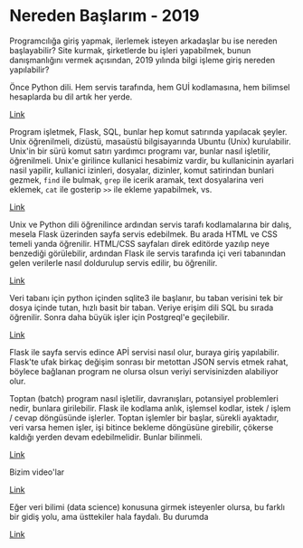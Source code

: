 # Nereden Başlarım - 2019

Programcılığa giriş yapmak, ilerlemek isteyen arkadaşlar bu ise
nereden başlayabilir? Site kurmak, şirketlerde bu işleri yapabilmek,
bunun danışmanlığını vermek açısından, 2019 yılında bilgi işleme giriş
nereden yapılabilir?

Önce Python dili. Hem servis tarafında, hem GUİ kodlamasına, hem
bilimsel hesaplarda bu dil artık her yerde. 

[Link](../../2016/01/python-dil-ogrenimi.md)

Program işletmek, Flask, SQL, bunlar hep komut satırında yapılacak
şeyler. Unix öğrenilmeli, dizüstü, masaüstü bilgisayarında Ubuntu
(Unix) kurulabilir. Unix'in bir sürü komut satırı yardımcı programı
var, bunlar nasıl işletilir, öğrenilmeli. Unix'e girilince kullanici
hesabimiz vardir, bu kullanicinin ayarlari nasil yapilir, kullanici
izinleri, dosyalar, dizinler, komut satirindan bunlari gezmek, `find`
ile bulmak, `grep` ile icerik aramak, text dosyalarina veri eklemek,
`cat` ile gosterip `>>` ile ekleme yapabilmek, vs.

[Link](../../2020/07/unix.md)

Unix ve Python dili öğrenilince ardından servis tarafı kodlamalarına
bir dalış, mesela Flask üzerinden sayfa servis edebilmek. Bu arada
HTML ve CSS temeli yanda öğrenilir. HTML/CSS sayfaları direk editörde
yazılıp neye benzediği görülebilir, ardından Flask ile servis
tarafında içi veri tabanından gelen verilerle nasıl doldurulup servis
edilir, bu öğrenilir.

[Link](../../2016/09/flask-ile-dinamik-web-sayfalari.md)

Veri tabanı için python içinden sqlite3 ile başlanır, bu taban
verisini tek bir dosya içinde tutan, hızlı basit bir taban. Veriye
erişim dili SQL bu sırada öğrenilir. Sonra daha büyük işler için
Postgreql'e geçilebilir.

[Link](../../2012/03/sql.md)

Flask ile sayfa servis edince APİ servisi nasıl olur, buraya giriş
yapılabilir. Flask'te ufak birkaç değişim sonrası bir metottan JSON
servis etmek rahat, böylece bağlanan program ne olursa olsun veriyi
servisinizden alabiliyor olur.

Toptan (batch) program nasıl işletilir, davranışları, potansiyel
problemleri nedir, bunlara girilebilir. Flask ile kodlama anlık,
işlemsel kodlar, istek / işlem / cevap döngüsünde işlerler. Toptan
işlemler bir başlar, sürekli ayaktadır, veri varsa hemen işler, işi
bitince bekleme döngüsüne girebilir, çökerse kaldığı yerden devam
edebilmelidir. Bunlar bilinmeli.

[Link](../../2016/02/toptan-islemler-paralelizasyon-tekrar_18.md)

Bizim video'lar

[Link](https://www.youtube.com/channel/UCMAUsgUq5ODy8kMnJlUBUdQ)

Eğer veri bilimi (data science) konusuna girmek isteyenler olursa, bu
farklı bir gidiş yolu, ama üsttekiler hala faydalı. Bu durumda

[Link](https://burakbayramli.github.io/dersblog/algs)



